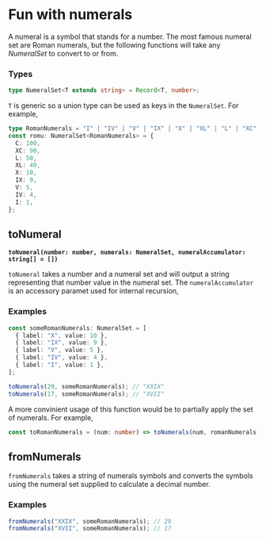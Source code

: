 # Fun with numerals

A numeral is a symbol that stands for a number. The most famous numeral set are Roman numerals, but the following functions will take any _NumeralSet_ to convert to or from.

### Types
```ts
type NumeralSet<T extends string> = Record<T, number>;
```

`T` is generic so a union type can be used as keys in the `NumeralSet`. For example,

```ts
type RomanNumerals = "I" | "IV" | "V" | "IX" | "X" | "XL" | "L" | "XC" | "C";
const romu: NumeralSet<RomanNumerals> = {
  C: 100,
  XC: 90,
  L: 50,
  XL: 40,
  X: 10,
  IX: 9,
  V: 5,
  IV: 4,
  I: 1,
};
```

## toNumeral

**`toNumeral(number: number, numerals: NumeralSet, numeralAccumulator: string[] = [])`**

`toNumeral` takes a number and a numeral set and will output a string representing that number value in the numeral set. The `numeralAccumulator` is an accessory paramet used for internal recursion,

### Examples
```ts
const someRomanNumerals: NumeralSet = [
  { label: "X", value: 10 },
  { label: "IX", value: 9 },
  { label: "V", value: 5 },
  { label: "IV", value: 4 },
  { label: "I", value: 1 },
];

toNumerals(29, someRomanNumerals); // "XXIX"
toNumerals(17, someRomanNumerals); // "XVII"
```

A more convinient usage of this function would be to partially apply the set of numerals. For example,

```ts
const toRomanNumerals = (num: number) => toNumerals(num, romanNumerals);
```

## fromNumerals

`fromNumerals` takes a string of numerals symbols and converts the symbols using the numeral set supplied to calculate a decimal number.

### Examples

```ts
fromNumerals("XXIX", someRomanNumerals); // 29
fromNumerals("XVII", someRomanNumerals); // 17
```
